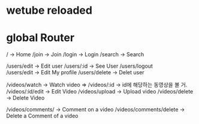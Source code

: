 # wetube reloaded

# global Router

/ -> Home
/join -> Join
/login -> Login
/search -> Search

/users/edit -> Edit user
/users/:id -> See User
/users/logout  
/users/edit -> Edit My profile
/users/delete -> Delet user

/videos/watch -> Watch video
=> /videos/:id -> id에 해당하는 동영상을 볼 거.
/videos/:id/edit -> Edit Video
/videos/upload -> Upload video
/videos/delete -> Delete Video

/videos/comments/ -> Comment on a video
/videos/comments/delete -> Delete a Comment of a video
